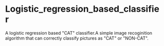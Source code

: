 # Logistic_regression_based_classifier
A logistic regression based "CAT" classifier.A simple image recoginition algorithm that can correctly classify pictures as "CAT" or "NON-CAT".
